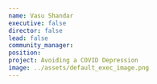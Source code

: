 ```yaml
---
name: Vasu Shandar
executive: false
director: false
lead: false
community_manager: 
position:  
project: Avoiding a COVID Depression
image: ../assets/default_exec_image.png
---
```

